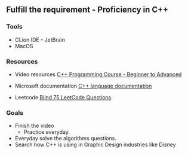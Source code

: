 ## Fulfill the requirement - Proficiency in C++


### Tools
- CLion IDE - JetBrain
- MacOS

### Resources
- Video resources [C++ Programming Course - Beginner to Advanced](https://www.youtube.com/watch?v=8jLOx1hD3_o&t=7709s)
- Microsoft documentation [C++ language documentation](https://docs.microsoft.com/en-us/cpp/cpp/?view=msvc-170)

- Leetcode [Blind 75 LeetCode Questions](https://leetcode.com/discuss/general-discussion/460599/blind-75-leetcode-questions)

### Goals
- Finish the video
    - Practice everyday.
- Everyday solve the algorithms questions.
- Search how C++ is using in Graphic Design industries like Disney


